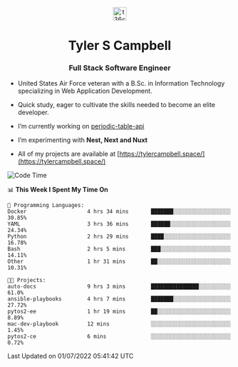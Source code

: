 <p align="center">
<a href="https://www.linkedin.com/in/t36campbell" target="blank"><img align="center" src="https://ik.imagekit.io/t36campbell/Portfolio/linkedin.png.original_m8bbGgPh6.png" alt="t36campbell" height="30" width="30" /></a>
</p>
<h1 align="center">Tyler S Campbell</h1>
<h3 align="center">Full Stack Software Engineer</h3>

* United States Air Force veteran with a B.Sc. in Information Technology specializing in Web Application Development. 

* Quick study, eager to cultivate the skills needed to become an elite developer.

* I’m currently working on [periodic-table-api](https://github.com/t36campbell/periodic-table-api)

* I’m experimenting with **Nest, Next and Nuxt**

* All of my projects are available at [https://tylercampbell.space/](https://tylercampbell.space/)

<!--START_SECTION:waka-->
![Code Time](http://img.shields.io/badge/Code%20Time-1%2C683%20hrs%2020%20mins-blue)

📊 **This Week I Spent My Time On** 

```text
💬 Programming Languages: 
Docker                   4 hrs 34 mins       ███████░░░░░░░░░░░░░░░░░░   30.85% 
YAML                     3 hrs 36 mins       ██████░░░░░░░░░░░░░░░░░░░   24.34% 
Python                   2 hrs 29 mins       ████░░░░░░░░░░░░░░░░░░░░░   16.78% 
Bash                     2 hrs 5 mins        ███░░░░░░░░░░░░░░░░░░░░░░   14.11% 
Other                    1 hr 31 mins        ██░░░░░░░░░░░░░░░░░░░░░░░   10.31%

🐱‍💻 Projects: 
auto-docs                9 hrs 3 mins        ███████████████░░░░░░░░░░   61.0% 
ansible-playbooks        4 hrs 7 mins        ███████░░░░░░░░░░░░░░░░░░   27.72% 
pytos2-ee                1 hr 19 mins        ██░░░░░░░░░░░░░░░░░░░░░░░   8.89% 
mac-dev-playbook         12 mins             ░░░░░░░░░░░░░░░░░░░░░░░░░   1.45% 
pytos2-ce                6 mins              ░░░░░░░░░░░░░░░░░░░░░░░░░   0.72%

```


 Last Updated on 01/07/2022 05:41:42 UTC
<!--END_SECTION:waka-->
